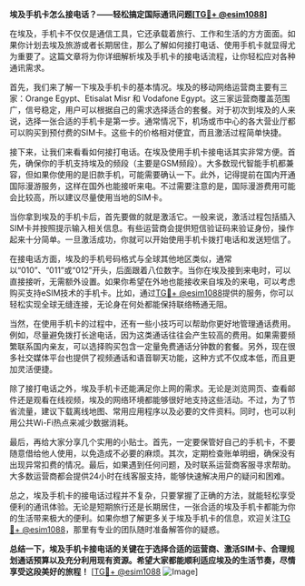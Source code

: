 **埃及手机卡怎么接电话？——轻松搞定国际通讯问题[[TG💪+ @esim1088](https://t.me/s/esim1088)]**

在埃及，手机卡不仅仅是通信工具，它还承载着旅行、工作和生活的方方面面。如果你计划去埃及旅游或者长期居住，那么了解如何接打电话、使用手机卡就显得尤为重要了。这篇文章将为你详细解析埃及手机卡的接电话流程，让你轻松应对各种通讯需求。

首先，我们来了解一下埃及手机卡的基本情况。埃及的移动网络运营商主要有三家：Orange Egypt、Etisalat Misr 和 Vodafone Egypt。这三家运营商覆盖范围广，信号稳定，用户可以根据自己的需求选择适合的套餐。对于初次到埃及的人来说，选择一张合适的手机卡是第一步。通常情况下，机场或市中心的各大营业厅都可以购买到预付费的SIM卡。这些卡的价格相对便宜，而且激活过程简单快捷。

接下来，让我们来看看如何接打电话。在埃及使用手机卡接电话其实非常方便。首先，确保你的手机支持埃及的频段（主要是GSM频段）。大多数现代智能手机都兼容，但如果你使用的是旧款手机，可能需要确认一下。此外，记得提前在国内开通国际漫游服务，这样在国外也能接听来电。不过需要注意的是，国际漫游费用可能会比较高，所以建议尽量使用当地的SIM卡。

当你拿到埃及的手机卡后，首先要做的就是激活它。一般来说，激活过程包括插入SIM卡并按照提示输入相关信息。有些运营商会提供短信验证码来验证身份，操作起来十分简单。一旦激活成功，你就可以开始使用手机卡拨打电话和发送短信了。

在接电话方面，埃及的手机号码格式与全球其他地区类似，通常以“010”、“011”或“012”开头，后面跟着八位数字。当你在埃及接到来电时，可以直接接听，无需额外设置。如果你希望在外地也能接收来自埃及的来电，可以考虑购买支持eSIM技术的手机卡。比如，通过[TG💪+ @esim1088](https://t.me/s/esim1088)提供的服务，你可以轻松实现全球无缝连接，无论身在何处都能保持联络畅通无阻。

当然，在使用手机卡的过程中，还有一些小技巧可以帮助你更好地管理通话费用。例如，尽量避免拨打长途电话，因为这类通话往往会产生较高的费用。如果需要频繁联系国内亲友，可以选择购买包含一定量免费通话分钟数的套餐。另外，现在很多社交媒体平台也提供了视频通话和语音聊天功能，这种方式不仅成本低，而且更加灵活便捷。

除了接打电话之外，埃及手机卡还能满足你上网的需求。无论是浏览网页、查看邮件还是观看在线视频，埃及的网络环境都能够很好地支持这些活动。不过，为了节省流量，建议下载离线地图、常用应用程序以及必要的文件资料。同时，也可以利用公共Wi-Fi热点来减少数据消耗。

最后，再给大家分享几个实用的小贴士。首先，一定要保管好自己的手机卡，不要随意借给他人使用，以免造成不必要的麻烦。其次，定期检查账单明细，确保没有出现异常扣费的情况。最后，如果遇到任何问题，及时联系运营商客服寻求帮助。大多数运营商都会提供24小时在线客服支持，能够快速解决用户的疑问和困难。

总之，埃及手机卡的接电话过程并不复杂，只要掌握了正确的方法，就能轻松享受便利的通讯体验。无论是短期旅行还是长期居住，一张合适的埃及手机卡都能为你的生活带来极大的便利。如果你想了解更多关于埃及手机卡的信息，欢迎关注[TG💪+ @esim1088](https://t.me/s/esim1088)，那里有专业的团队随时准备解答你的疑惑。

**总结一下，埃及手机卡接电话的关键在于选择合适的运营商、激活SIM卡、合理规划通话预算以及充分利用现有资源。希望大家都能顺利适应埃及的生活节奏，尽情享受这段美好的旅程！** [[TG💪+ @esim1088](https://t.me/s/esim1088) ![Image](https://i.postimg.cc/4NQfJmqS/Snipaste-2025-05-13-00-14-12.png)]